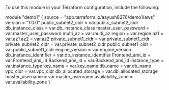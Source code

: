 To use this module in your Terraform configuration, include the following:

module "demo1" {
  source  = "app.terraform.io/aayush8276/demo1/aws"
  version = "1.0.0"
  public_subnet2_cidr   = var.public_subnet2_cidr
  db_instance_class     = var.db_instance_class
  master_user_password  = var.master_user_password
  multi_az              = var.multi_az
  region                = var.region
  az1                   = var.az1
  az2                   = var.az2
  private_subnet1_cidr  = var.private_subnet1_cidr
  private_subnet2_cidr  = var.private_subnet2_cidr
  public_subnet1_cidr   = var.public_subnet1_cidr
  engine_version        = var.engine_version
  db_instance_identifier = var.db_instance_identifier
  Frontend_ami_id       = var.Frontend_ami_id
  Backend_ami_id        = var.Backend_ami_id
  instance_type         = var.instance_type
  key_name              = var.key_name
  db_name               = var.db_name
  vpc_cidr              = var.vpc_cidr
  db_allocated_storage  = var.db_allocated_storage
  master_username       = var.master_username
  availability_zone     = var.availability_zone
}
